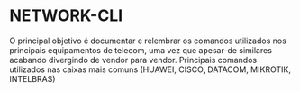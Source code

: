# NETWORK-CLI
O principal objetivo é documentar e relembrar os comandos utilizados nos principais equipamentos de telecom, uma vez que apesar-de similares acabando divergindo de vendor para vendor.
Principais comandos utilizados nas caixas mais comuns (HUAWEI, CISCO, DATACOM, MIKROTIK, INTELBRAS) 
